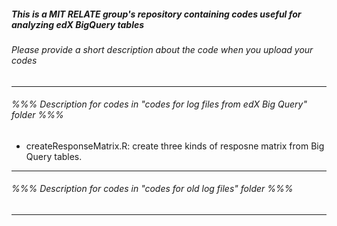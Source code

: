##### This is a MIT RELATE group's repository containing codes useful for analyzing edX BigQuery tables
###### Please provide a short description about the code when you upload your codes 
----------------

###### %%% Description for codes in "codes for log files from edX Big Query" folder %%%

- createResponseMatrix.R: create three kinds of resposne matrix from Big Query tables. 





----------------

###### %%% Description for codes in "codes for old log files" folder %%%






----------------
